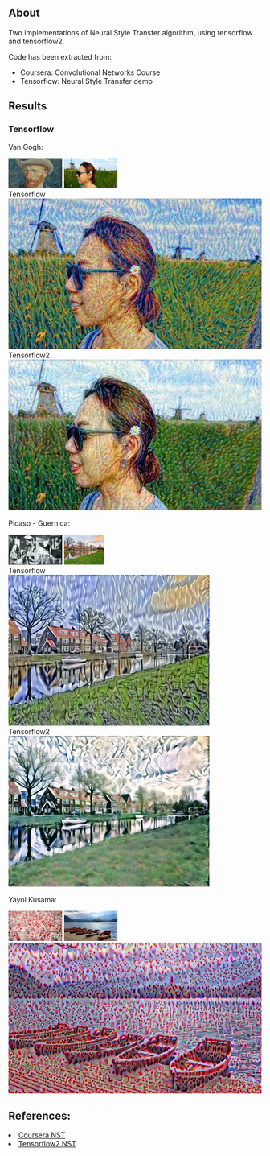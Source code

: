 ## About

Two implementations of Neural Style Transfer algorithm, using tensorflow and tensorflow2.

Code has been extracted from:

- Coursera: Convolutional Networks Course
- Tensorflow: Neural Style Transfer demo 

## Results

### Tensorflow

Van Gogh:

<div>
<img src="./tensorflow1/images/pattern_5.png" alt="alt text" width="auto" height="60">
<img src="./tensorflow1/images/content_1.jpg" alt="alt text" width="auto" height="60">
</div>
Tensorflow
<div>
<img src="./tensorflow1/results/generated_image_1.jpg" alt="alt text" width="auto" height="300">
</div>
Tensorflow2
<div>
<img src="./tensorflow2/results/generated_image_1.jpg" alt="alt text" width="auto" height="300">
</div>

Picaso - Guernica:

<div>
<img src="./tensorflow1/images/pattern_1.jpg" alt="alt text" width="auto" height="60">
<img src="./tensorflow1/images/content_4.jpg" alt="alt text" width="auto" height="60">
</div>
Tensorflow
<div>
<img src="./tensorflow1/results/generated_image_2.png" alt="alt text" width="auto" height="300">
</div>
Tensorflow2
<div>
<img src="./tensorflow2/results/generated_image_2.jpg" alt="alt text" width="auto" height="300">
</div>


Yayoi Kusama:

<div>
<img src="./tensorflow1/images/pattern_3.jpg" alt="alt text" width="auto" height="60">
<img src="./tensorflow1/images/content_3.jpg" alt="alt text" width="auto" height="60">
<br>
<div>
<img src="./tensorflow1/results/generated_image_3.png" alt="alt text" width="auto" height="300">
</div>


## References:

<li>
  <a href="https://www.coursera.org/learn/convolutional-neural-networks/notebook/lEthw/art-generation-with-neural-style-transfer">Coursera NST</a>
</li>
<li>
<a href="https://www.tensorflow.org/tutorials/generative/style_transfer">Tensorflow2 NST</a>
</li>